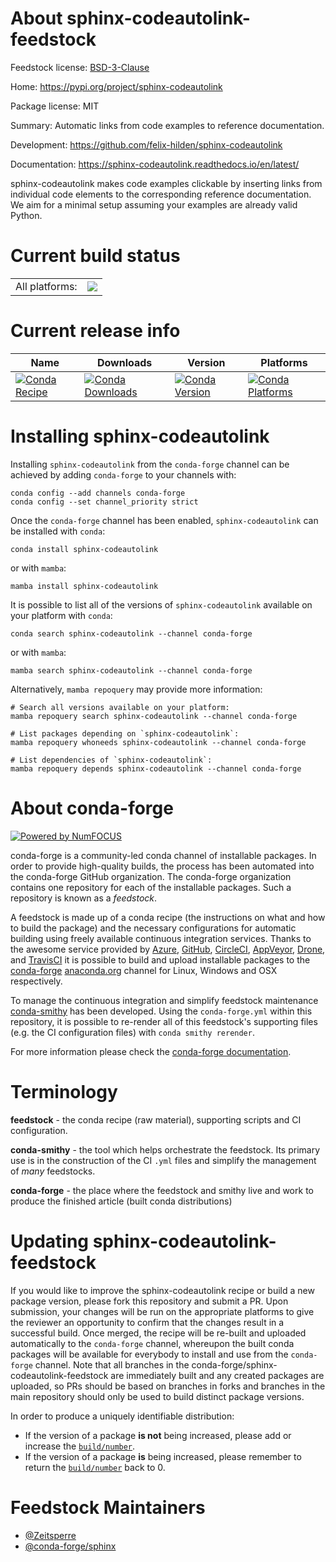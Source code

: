 About sphinx-codeautolink-feedstock
===================================

Feedstock license: [BSD-3-Clause](https://github.com/conda-forge/sphinx-codeautolink-feedstock/blob/main/LICENSE.txt)

Home: https://pypi.org/project/sphinx-codeautolink

Package license: MIT

Summary: Automatic links from code examples to reference documentation.

Development: https://github.com/felix-hilden/sphinx-codeautolink

Documentation: https://sphinx-codeautolink.readthedocs.io/en/latest/

sphinx-codeautolink makes code examples clickable by inserting links
from individual code elements to the corresponding reference documentation.
We aim for a minimal setup assuming your examples are already valid Python.


Current build status
====================


<table><tr><td>All platforms:</td>
    <td>
      <a href="https://dev.azure.com/conda-forge/feedstock-builds/_build/latest?definitionId=17371&branchName=main">
        <img src="https://dev.azure.com/conda-forge/feedstock-builds/_apis/build/status/sphinx-codeautolink-feedstock?branchName=main">
      </a>
    </td>
  </tr>
</table>

Current release info
====================

| Name | Downloads | Version | Platforms |
| --- | --- | --- | --- |
| [![Conda Recipe](https://img.shields.io/badge/recipe-sphinx--codeautolink-green.svg)](https://anaconda.org/conda-forge/sphinx-codeautolink) | [![Conda Downloads](https://img.shields.io/conda/dn/conda-forge/sphinx-codeautolink.svg)](https://anaconda.org/conda-forge/sphinx-codeautolink) | [![Conda Version](https://img.shields.io/conda/vn/conda-forge/sphinx-codeautolink.svg)](https://anaconda.org/conda-forge/sphinx-codeautolink) | [![Conda Platforms](https://img.shields.io/conda/pn/conda-forge/sphinx-codeautolink.svg)](https://anaconda.org/conda-forge/sphinx-codeautolink) |

Installing sphinx-codeautolink
==============================

Installing `sphinx-codeautolink` from the `conda-forge` channel can be achieved by adding `conda-forge` to your channels with:

```
conda config --add channels conda-forge
conda config --set channel_priority strict
```

Once the `conda-forge` channel has been enabled, `sphinx-codeautolink` can be installed with `conda`:

```
conda install sphinx-codeautolink
```

or with `mamba`:

```
mamba install sphinx-codeautolink
```

It is possible to list all of the versions of `sphinx-codeautolink` available on your platform with `conda`:

```
conda search sphinx-codeautolink --channel conda-forge
```

or with `mamba`:

```
mamba search sphinx-codeautolink --channel conda-forge
```

Alternatively, `mamba repoquery` may provide more information:

```
# Search all versions available on your platform:
mamba repoquery search sphinx-codeautolink --channel conda-forge

# List packages depending on `sphinx-codeautolink`:
mamba repoquery whoneeds sphinx-codeautolink --channel conda-forge

# List dependencies of `sphinx-codeautolink`:
mamba repoquery depends sphinx-codeautolink --channel conda-forge
```


About conda-forge
=================

[![Powered by
NumFOCUS](https://img.shields.io/badge/powered%20by-NumFOCUS-orange.svg?style=flat&colorA=E1523D&colorB=007D8A)](https://numfocus.org)

conda-forge is a community-led conda channel of installable packages.
In order to provide high-quality builds, the process has been automated into the
conda-forge GitHub organization. The conda-forge organization contains one repository
for each of the installable packages. Such a repository is known as a *feedstock*.

A feedstock is made up of a conda recipe (the instructions on what and how to build
the package) and the necessary configurations for automatic building using freely
available continuous integration services. Thanks to the awesome service provided by
[Azure](https://azure.microsoft.com/en-us/services/devops/), [GitHub](https://github.com/),
[CircleCI](https://circleci.com/), [AppVeyor](https://www.appveyor.com/),
[Drone](https://cloud.drone.io/welcome), and [TravisCI](https://travis-ci.com/)
it is possible to build and upload installable packages to the
[conda-forge](https://anaconda.org/conda-forge) [anaconda.org](https://anaconda.org/)
channel for Linux, Windows and OSX respectively.

To manage the continuous integration and simplify feedstock maintenance
[conda-smithy](https://github.com/conda-forge/conda-smithy) has been developed.
Using the ``conda-forge.yml`` within this repository, it is possible to re-render all of
this feedstock's supporting files (e.g. the CI configuration files) with ``conda smithy rerender``.

For more information please check the [conda-forge documentation](https://conda-forge.org/docs/).

Terminology
===========

**feedstock** - the conda recipe (raw material), supporting scripts and CI configuration.

**conda-smithy** - the tool which helps orchestrate the feedstock.
                   Its primary use is in the construction of the CI ``.yml`` files
                   and simplify the management of *many* feedstocks.

**conda-forge** - the place where the feedstock and smithy live and work to
                  produce the finished article (built conda distributions)


Updating sphinx-codeautolink-feedstock
======================================

If you would like to improve the sphinx-codeautolink recipe or build a new
package version, please fork this repository and submit a PR. Upon submission,
your changes will be run on the appropriate platforms to give the reviewer an
opportunity to confirm that the changes result in a successful build. Once
merged, the recipe will be re-built and uploaded automatically to the
`conda-forge` channel, whereupon the built conda packages will be available for
everybody to install and use from the `conda-forge` channel.
Note that all branches in the conda-forge/sphinx-codeautolink-feedstock are
immediately built and any created packages are uploaded, so PRs should be based
on branches in forks and branches in the main repository should only be used to
build distinct package versions.

In order to produce a uniquely identifiable distribution:
 * If the version of a package **is not** being increased, please add or increase
   the [``build/number``](https://docs.conda.io/projects/conda-build/en/latest/resources/define-metadata.html#build-number-and-string).
 * If the version of a package **is** being increased, please remember to return
   the [``build/number``](https://docs.conda.io/projects/conda-build/en/latest/resources/define-metadata.html#build-number-and-string)
   back to 0.

Feedstock Maintainers
=====================

* [@Zeitsperre](https://github.com/Zeitsperre/)
* [@conda-forge/sphinx](https://github.com/conda-forge/sphinx/)

